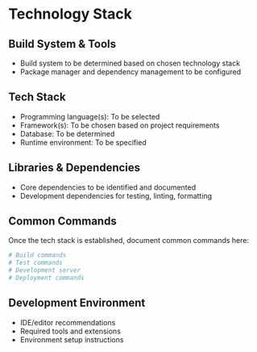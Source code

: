 # Technology Stack

## Build System & Tools
- Build system to be determined based on chosen technology stack
- Package manager and dependency management to be configured

## Tech Stack
- Programming language(s): To be selected
- Framework(s): To be chosen based on project requirements
- Database: To be determined
- Runtime environment: To be specified

## Libraries & Dependencies
- Core dependencies to be identified and documented
- Development dependencies for testing, linting, formatting

## Common Commands
Once the tech stack is established, document common commands here:

```bash
# Build commands
# Test commands  
# Development server
# Deployment commands
```

## Development Environment
- IDE/editor recommendations
- Required tools and extensions
- Environment setup instructions